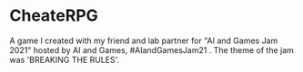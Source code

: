# CheateRPG
A game I created with my friend and lab partner for "AI and Games Jam 2021" hosted by AI and Games, #AIandGamesJam21 . The theme of the jam was 'BREAKING THE RULES'.

